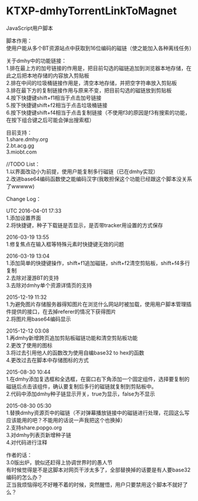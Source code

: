 KTXP-dmhyTorrentLinkToMagnet
============================
JavaScript用户脚本


脚本作用：<br/>
使用户能从多个BT资源站点中获取到16位编码的磁链（使之能加入各种离线任务）

关于dmhy中的功能链接：<br/>
1.排在最上方的加号链接的作用是，把目前勾选的磁链追加到浏览器本地存储，在此之后把本地存储的内容放入剪贴板<br/>
2.排在中间的垃圾桶链接作用是，清空本地存储，并把空字符串放入剪贴板<br/>
3.排在最下方的复制链接作用与原来不变，把目前勾选的磁链放到剪贴板<br/>
4.按下快捷键shift+f1相当于点击加号链接<br/>
5.按下快捷键shift+f2相当于点击垃圾桶链接<br/>
6.按下快捷键shift+f4相当于点击复制链接（不使用f3的原因是f3有搜索的功能，在按下组合键之后可能会弹出搜索框）

目前支持：<br/>
1.share.dmhy.org<br/>
2.bt.acg.gg<br/>
3.miobt.com

//TODO List：<br/>
1.以界面改动小为前提，使用户能复制多行磁链（已在dmhy实现）<br/>
2.改进base64编码函数使之能编码汉字(我敢担保这个功能已经跟这个脚本没关系了wwwww)

Change Log：

UTC 2016-04-01 17:33<br/>
1.添加设置界面<br/>
2.将快捷键，种子下载链是否显示，是否带tracker用设置的方式保存

2016-03-19 13:55<br/>
1.修复焦点在输入框等特殊元素时快捷键无效的问题

2016-03-19 13:04<br/>
1.添加简单的快捷键操作，shift+f1追加磁链，shift+f2清空剪贴板，shift+f4多行复制<br/>
2.去除对漫游BT的支持<br/>
3.去除对dmhy单个资源详情页的支持

2015-12-19 11:32<br/>
1.为避免图片存储服务器得知图片在浏览什么网站时被加载，使用用户脚本管理插件提供的接口，在去掉referer的情况下获得图片<br/>
2.将图片用base64编码显示

2015-12-12 03:08<br/>
1.再dmhy新增跨页追加剪贴板磁链功能和清空剪贴板功能<br/>
2.更改了使用的图标<br/>
3.将过去引用他人的函数改为使用自编base32 to hex的函数<br/>
4.更改过去在脚本中存储图标的方式

2015-08-30 10:44<br/>
1.在dmhy添加复选框和全选框，在窗口右下角添加一个固定组件，选择要复制的磁链后点击该组件，确认要复制后多行的磁链就复制到剪贴板中。<br/>
2.代码中添加dmhy种子链显示开关，true为显示，false为不显示

2015-08-30 05:30<br/>
1.替换dmhy资源页中的磁链（不对弹幕播放链接中的磁链进行处理，花园这么写应该能用的吧？不能用的话说一声我把这个也换掉）<br/>
2.支持share.popgo.org<br/>
3.对dmhy列表页新增种子链<br/>
4.对代码进行注释

作者的话：<br/>
3.0版出炉，貌似还赶得上协调世界时的愚人节<br/>
有时候觉得是不是这脚本对网页干涉太多了，全部替换掉的话要是有人要base32编码的怎么办？<br/>
正当我烦恼得吃不好睡不着的时候，突然醒悟，用户只要禁用这个脚本不就好了么？
